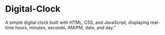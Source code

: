 # Digital-Clock
A simple digital clock built with HTML, CSS, and JavaScript, displaying real-time hours, minutes, seconds, AM/PM, date, and day."

